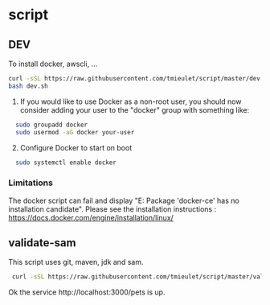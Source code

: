 # script

## DEV
To install docker, awscli, ...
```bash
curl -sSL https://raw.githubusercontent.com/tmieulet/script/master/dev.sh -o dev.sh
bash dev.sh
```
1. If you would like to use Docker as a non-root user, you should now consider
adding your user to the "docker" group with something like:
```bash
  sudo groupadd docker
  sudo usermod -aG docker your-user
```
2. Configure Docker to start on boot
```bash
  sudo systemctl enable docker
```

### Limitations
The docker script can fail and display "E: Package 'docker-ce' has no installation candidate". 
Please see the installation instructions : https://docs.docker.com/engine/installation/linux/


## validate-sam
This script uses git, maven, jdk and sam.
```bash
 curl -sSL https://raw.githubusercontent.com/tmieulet/script/master/validate-sam.sh | sh
```
Ok the service http://localhost:3000/pets is up.
